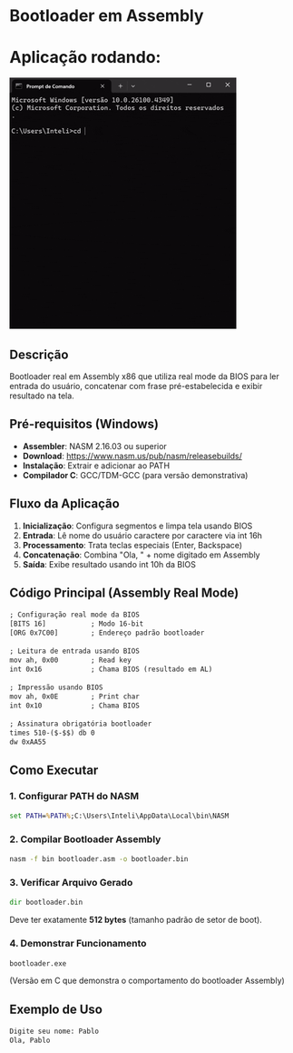 # Bootloader em Assembly

# **Aplicação rodando:**

![Simulador Bootloader](media/simuladorbootloader.gif)

## Descrição
Bootloader real em Assembly x86 que utiliza real mode da BIOS para ler entrada do usuário, concatenar com frase pré-estabelecida e exibir resultado na tela.

## Pré-requisitos (Windows)
- **Assembler**: NASM 2.16.03 ou superior
- **Download**: https://www.nasm.us/pub/nasm/releasebuilds/
- **Instalação**: Extrair e adicionar ao PATH
- **Compilador C**: GCC/TDM-GCC (para versão demonstrativa)

## Fluxo da Aplicação
1. **Inicialização**: Configura segmentos e limpa tela usando BIOS
2. **Entrada**: Lê nome do usuário caractere por caractere via int 16h
3. **Processamento**: Trata teclas especiais (Enter, Backspace)
4. **Concatenação**: Combina "Ola, " + nome digitado em Assembly
5. **Saída**: Exibe resultado usando int 10h da BIOS

## Código Principal (Assembly Real Mode)
```assembly
; Configuração real mode da BIOS
[BITS 16]           ; Modo 16-bit
[ORG 0x7C00]        ; Endereço padrão bootloader

; Leitura de entrada usando BIOS
mov ah, 0x00        ; Read key
int 0x16            ; Chama BIOS (resultado em AL)

; Impressão usando BIOS  
mov ah, 0x0E        ; Print char
int 0x10            ; Chama BIOS

; Assinatura obrigatória bootloader
times 510-($-$$) db 0
dw 0xAA55
```

## Como Executar

### 1. Configurar PATH do NASM
```cmd
set PATH=%PATH%;C:\Users\Inteli\AppData\Local\bin\NASM
```

### 2. Compilar Bootloader Assembly
```cmd
nasm -f bin bootloader.asm -o bootloader.bin
```

### 3. Verificar Arquivo Gerado
```cmd
dir bootloader.bin
```
Deve ter exatamente **512 bytes** (tamanho padrão de setor de boot).

### 4. Demonstrar Funcionamento
```cmd
bootloader.exe
```
(Versão em C que demonstra o comportamento do bootloader Assembly)

## Exemplo de Uso
```
Digite seu nome: Pablo
Ola, Pablo
```